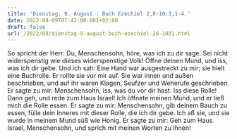 ```yaml
---
title: 'Dienstag, 9. August : Buch Ezechiel 2,8-10.3,1-4.'
date: 2022-08-09T07:42:00.001+02:00
draft: false
url: /2022/08/dienstag-9-august-buch-ezechiel-28-1031.html
---
```


So spricht der Herr: Du, Menschensohn, höre, was ich zu dir sage. Sei nicht widerspenstig wie dieses widerspenstige Volk! Öffne deinen Mund, und iss, was ich dir gebe. Und ich sah: Eine Hand war ausgestreckt zu mir; sie hielt eine Buchrolle. Er rollte sie vor mir auf. Sie war innen und außen beschrieben, und auf ihr waren Klagen, Seufzer und Weherufe geschrieben. Er sagte zu mir: Menschensohn, iss, was du vor dir hast. Iss diese Rolle! Dann geh, und rede zum Haus Israel! Ich öffnete meinen Mund, und er ließ mich die Rolle essen. Er sagte zu mir: Menschensohn, gib deinem Bauch zu essen, fülle dein Inneres mit dieser Rolle, die ich dir gebe. Ich aß sie, und sie wurde in meinem Mund süß wie Honig. Er sagte zu mir: Geh zum Haus Israel, Menschensohn, und sprich mit meinen Worten zu ihnen!